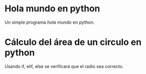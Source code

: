 # Hola mundo en python

Un simple programa _hola mundo_ en python.

# Cálculo del área de un circulo en python

Usando if, elif, else se verificará que el radio sea correcto.
